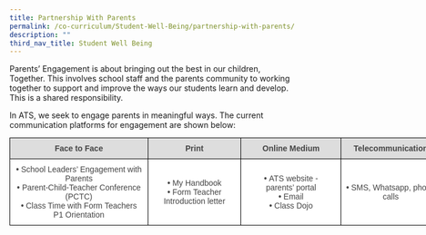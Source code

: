 ```yaml
---
title: Partnership With Parents
permalink: /co-curriculum/Student-Well-Being/partnership-with-parents/
description: ""
third_nav_title: Student Well Being
---
```

Parents’ Engagement is about bringing out the best in our children, Together. This involves school staff and the parents community to working together to support and improve the ways our students learn and develop. This is a shared responsibility.  
  

In ATS, we seek to engage parents in meaningful ways. The current communication platforms for engagement are shown below:

<style type="text/css">
.tg  {border-collapse:collapse;border-spacing:0;margin:0px auto;}
.tg td{border-color:black;border-style:solid;border-width:1px;font-family:Arial, sans-serif;font-size:14px;
  overflow:hidden;padding:10px 5px;word-break:normal;}
.tg th{border-color:black;border-style:solid;border-width:1px;font-family:Arial, sans-serif;font-size:14px;
  font-weight:normal;overflow:hidden;padding:10px 5px;word-break:normal;}
.tg .tg-u2eh{background-color:#DDD;color:#444;font-weight:bold;text-align:center;vertical-align:middle}
.tg .tg-vfvg{background-color:#FFF;color:#444;text-align:center;vertical-align:middle}
</style>
<table class="tg" style="undefined;table-layout: fixed; width: 758px">
<colgroup>
<col style="width: 243px">
<col style="width: 164px">
<col style="width: 176px">
<col style="width: 175px">
</colgroup>
<tbody>
  <tr>
    <td class="tg-u2eh">Face to Face</td>
    <td class="tg-u2eh">Print</td>
    <td class="tg-u2eh">Online Medium</td>
    <td class="tg-u2eh">Telecommunication</td>
  </tr>
  <tr>
    <td class="tg-vfvg"><span style="font-weight:700;font-style:normal">• </span>School Leaders’ Engagement with Parents<br><span style="font-weight:700;font-style:normal">• </span>Parent-Child-Teacher Conference (PCTC)<br><span style="font-weight:700;font-style:normal">• </span>Class Time with Form Teachers <br>P1 Orientation</td>
    <td class="tg-vfvg"><span style="font-weight:700;font-style:normal">• </span>My Handbook<br><span style="font-weight:700;font-style:normal">• </span>Form Teacher Introduction letter</td>
    <td class="tg-vfvg"><span style="font-weight:700;font-style:normal">• </span>ATS website -<br>parents’ portal<br><span style="font-weight:700;font-style:normal">• </span>Email<br><span style="font-weight:700;font-style:normal">• </span>Class Dojo</td>
    <td class="tg-vfvg"><span style="font-weight:700;font-style:normal">• </span>SMS, Whatsapp, phone calls</td>
  </tr>
</tbody>
</table>
